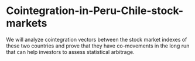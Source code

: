 # Cointegration-in-Peru-Chile-stock-markets
We will analyze cointegration vectors between the stock market indexes of these two countries and prove that they have co-movements in the long run that can help investors to assess statistical arbitrage.

